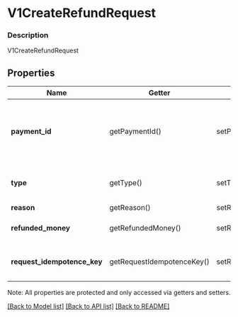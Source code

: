 # V1CreateRefundRequest

### Description

V1CreateRefundRequest

## Properties
Name | Getter | Setter | Type | Description | Notes
------------ | ------------- | ------------- | ------------- | ------------- | -------------
**payment_id** | getPaymentId() | setPaymentId($value) | **string** | The ID of the payment to refund. If you are creating a &#x60;PARTIAL&#x60; refund for a split tender payment, instead provide the id of the particular tender you want to refund. | 
**type** | getType() | setType($value) | **string** | TThe type of refund (FULL or PARTIAL). See [V1CreateRefundRequestType](#type-v1createrefundrequesttype) for possible values | 
**reason** | getReason() | setReason($value) | **string** | The reason for the refund. | 
**refunded_money** | getRefundedMoney() | setRefundedMoney($value) | [**\SquareConnect\Model\V1Money**](V1Money.md) | The amount of money to refund. Required only for PARTIAL refunds. | [optional] 
**request_idempotence_key** | getRequestIdempotenceKey() | setRequestIdempotenceKey($value) | **string** | An optional key to ensure idempotence if you issue the same PARTIAL refund request more than once. | [optional] 

Note: All properties are protected and only accessed via getters and setters.

[[Back to Model list]](../../README.md#documentation-for-models) [[Back to API list]](../../README.md#documentation-for-api-endpoints) [[Back to README]](../../README.md)

